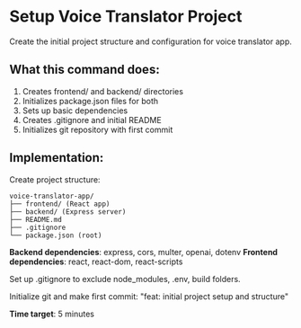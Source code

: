 # Setup Voice Translator Project

Create the initial project structure and configuration for voice translator app.

## What this command does:
1. Creates frontend/ and backend/ directories
2. Initializes package.json files for both
3. Sets up basic dependencies
4. Creates .gitignore and initial README
5. Initializes git repository with first commit

## Implementation:

Create project structure:
```
voice-translator-app/
├── frontend/ (React app)
├── backend/ (Express server)  
├── README.md
├── .gitignore
└── package.json (root)
```

**Backend dependencies**: express, cors, multer, openai, dotenv
**Frontend dependencies**: react, react-dom, react-scripts

Set up .gitignore to exclude node_modules, .env, build folders.

Initialize git and make first commit: "feat: initial project setup and structure"

**Time target**: 5 minutes